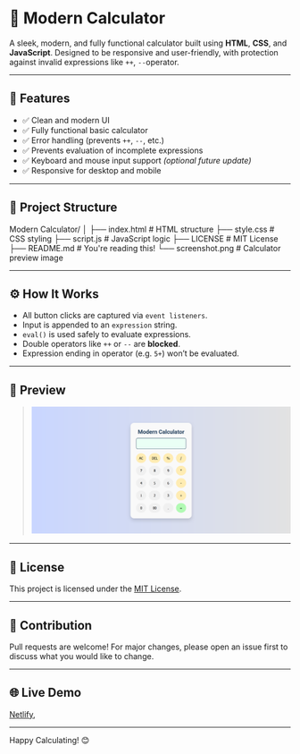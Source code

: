 # 🔢 Modern Calculator

A sleek, modern, and fully functional calculator built using **HTML**, **CSS**, and **JavaScript**. Designed to be responsive and user-friendly, with protection against invalid expressions like `++`, `--`operator.



---

## 🚀 Features

- ✅ Clean and modern UI
- ✅ Fully functional basic calculator
- ✅ Error handling (prevents `++`, `--`, etc.)
- ✅ Prevents evaluation of incomplete expressions
- ✅ Keyboard and mouse input support *(optional future update)*
- ✅ Responsive for desktop and mobile

---

## 📂 Project Structure

Modern Calculator/
│
├── index.html # HTML structure
├── style.css # CSS styling
├── script.js # JavaScript logic
├── LICENSE # MIT License
├── README.md # You're reading this!
└── screenshot.png # Calculator preview image

---

## ⚙️ How It Works

- All button clicks are captured via `event listeners`.
- Input is appended to an `expression` string.
- `eval()` is used safely to evaluate expressions.
- Double operators like `++` or `--` are **blocked**.
- Expression ending in operator (e.g. `5+`) won’t be evaluated.

---

## 📸 Preview

> ![Modern Calculator Screenshot](./screenshot.png)
---

## 📄 License

This project is licensed under the [MIT License](./LICENSE).

---

## 🤝 Contribution

Pull requests are welcome! For major changes, please open an issue first to discuss what you would like to change.

---

## 🌐 Live Demo 

 [Netlify](https://moderncalculatorr.netlify.app/), 

---

Happy Calculating! 😊

